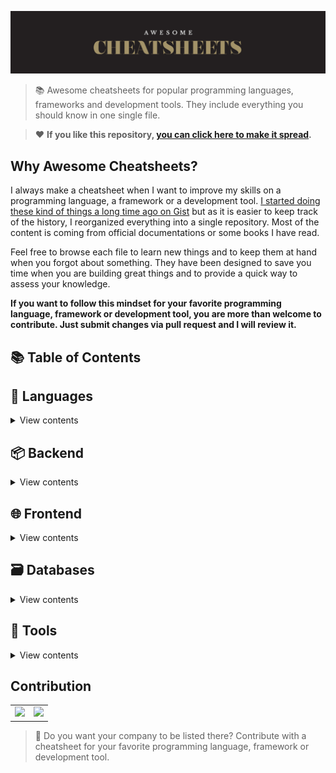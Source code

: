 ![AWESOME CHEATSHEETS LOGO](_images/awesome_cheatsheets_logo@2x.png)

> 📚 Awesome cheatsheets for popular programming languages, frameworks and development tools. They include everything you should know in one single file.

> ❤️ **If you like this repository, [you can click here to make it spread](https://ctt.ec/PHba4).**


## Why Awesome Cheatsheets?

I always make a cheatsheet when I want to improve my skills on a programming language, a framework or a development tool. [I started doing these kind of things a long time ago on Gist](https://gist.github.com/LeCoupa) but as it is easier to keep track of the history, I reorganized everything into a single repository. Most of the content is coming from official documentations or some books I have read.

Feel free to browse each file to learn new things and to keep them at hand when you forgot about something. They have been designed to save you time when you are building great things and to provide a quick way to assess your knowledge.

**If you want to follow this mindset for your favorite programming language, framework or development tool, you are more than welcome to contribute. Just submit changes via pull request and I will review it.**


## 📚 Table of Contents
  
## 📃 Languages
<details>
<summary>View contents</summary>

* [Bash](languages/bash.sh)

* [JavaScript](languages/javascript.js)

</details>

## 📦 Backend
<details>
<summary>View contents</summary>

### Python
  * [Django](backend/django.py)

### Javascript
  
  * [Feathers.js](backend/feathers.js)

  * [Node.js](backend/node.js)
  
</details>

## 🌐 Frontend
<details>
<summary>View contents</summary>
  
### Frameworks
  * [Vue.js](frontend/vue.js)
  
</details>

## 🗃️ Databases
<details>
<summary>View contents</summary>
  
* [Redis](databases/redis.sh)

</details>

## 🔧 Tools
<details>
<summary>View contents</summary>
  
* [Docker](tools/docker.sh)

* [Nanobox Boxfile](tools/nanobox_boxfile.yml)

* [Nanobox CLI](tools/nanobox_cli.sh)

* [VIM](tools/vim.txt)
</details>



## Contribution

<table>
  <tr>
    <td align="center"><a href="https://anyleads.com/">
      <img src="https://pbs.twimg.com/profile_images/838140522476761094/A4WpBe5M_400x400.jpg" height="64" /></a>
    </td>
    <td align="center">
      <a href="https://crisp.chat/"><img src="https://pbs.twimg.com/profile_images/651629444944273408/r5Kd_ifq_400x400.png" height="64" /></a>
    </td>
  </tr>
</table>

> 👋 Do you want your company to be listed there? Contribute with a cheatsheet for your favorite programming language, framework or development tool.
